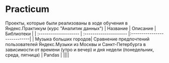 # Practicum
 Проекты, которые были реализованы в ходе обучения в Яндекс.Практикум (курс "Аналитик данных")
| Название              | Описание               | Библиотеки                  |
| :-------------------- | :--------------------- |:----------------------------|
| Музыка больших городов| Сравнение предпочтений пользователей Яндекс.Музыки из Москвы и Санкт-Петербурга в зависимости от времени (утро и вечер) и дня недели (понедельник, среда, пятница) | Pandas |
||||
